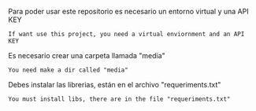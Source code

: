 Para poder usar este repositorio es necesario un entorno virtual y una API KEY

    If want use this project, you need a virtual enviornment and an API KEY

Es necesario crear una carpeta llamada "media"

    You need make a dir called "media"

Debes instalar las librerias, están en el archivo "requeriments.txt"

    You must install libs, there are in the file "requeriments.txt"